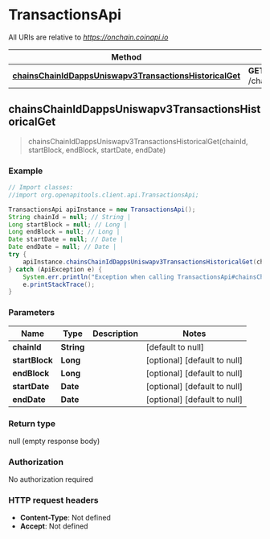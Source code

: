 # TransactionsApi

All URIs are relative to *https://onchain.coinapi.io*

Method | HTTP request | Description
------------- | ------------- | -------------
[**chainsChainIdDappsUniswapv3TransactionsHistoricalGet**](TransactionsApi.md#chainsChainIdDappsUniswapv3TransactionsHistoricalGet) | **GET** /chains/{chain_id}/dapps/uniswapv3/transactions/historical | 



## chainsChainIdDappsUniswapv3TransactionsHistoricalGet

> chainsChainIdDappsUniswapv3TransactionsHistoricalGet(chainId, startBlock, endBlock, startDate, endDate)



### Example

```java
// Import classes:
//import org.openapitools.client.api.TransactionsApi;

TransactionsApi apiInstance = new TransactionsApi();
String chainId = null; // String | 
Long startBlock = null; // Long | 
Long endBlock = null; // Long | 
Date startDate = null; // Date | 
Date endDate = null; // Date | 
try {
    apiInstance.chainsChainIdDappsUniswapv3TransactionsHistoricalGet(chainId, startBlock, endBlock, startDate, endDate);
} catch (ApiException e) {
    System.err.println("Exception when calling TransactionsApi#chainsChainIdDappsUniswapv3TransactionsHistoricalGet");
    e.printStackTrace();
}
```

### Parameters


Name | Type | Description  | Notes
------------- | ------------- | ------------- | -------------
 **chainId** | **String**|  | [default to null]
 **startBlock** | **Long**|  | [optional] [default to null]
 **endBlock** | **Long**|  | [optional] [default to null]
 **startDate** | **Date**|  | [optional] [default to null]
 **endDate** | **Date**|  | [optional] [default to null]

### Return type

null (empty response body)

### Authorization

No authorization required

### HTTP request headers

- **Content-Type**: Not defined
- **Accept**: Not defined

